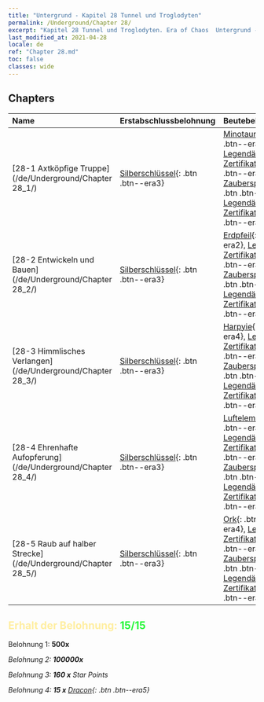 ```yaml
---
title: "Untergrund - Kapitel 28 Tunnel und Troglodyten"
permalink: /Underground/Chapter 28/
excerpt: "Kapitel 28 Tunnel und Troglodyten. Era of Chaos  Untergrund - Kapitel 28. Tunnel und Troglodyten"
last_modified_at: 2021-04-28
locale: de
ref: "Chapter 28.md"
toc: false
classes: wide
---
```


## Chapters

  | Name |  Erstabschlussbelohnung | Beutebelohnung |
  |:------------|:------------|:------------| 
  | [28-1  Axtköpfige Truppe](/de/Underground/Chapter 28_1/) | [Silberschlüssel](/ItemsDE/con_693/){: .btn .btn--era3} | [Minotaurus](/ItemsDE/unt_248/){: .btn .btn--era4}, [Legendäres Zertifikat +5](/ItemsDE/mat_102/){: .btn .btn--era5}, [Zauberspruchrollen](/ItemsDE/con_694/){: .btn .btn--era3}, [Legendäres Zertifikat +5](/ItemsDE/mat_102/){: .btn .btn--era5} |
  | [28-2  Entwickeln und Bauen](/de/Underground/Chapter 28_2/) | [Silberschlüssel](/ItemsDE/con_693/){: .btn .btn--era3} | [Erdpfeil](/ItemsDE/her_464/){: .btn .btn--era2}, [Legendäres Zertifikat +5](/ItemsDE/mat_102/){: .btn .btn--era5}, [Zauberspruchrollen](/ItemsDE/con_694/){: .btn .btn--era3}, [Legendäres Zertifikat +5](/ItemsDE/mat_102/){: .btn .btn--era5} |
  | [28-3  Himmlisches Verlangen](/de/Underground/Chapter 28_3/) | [Silberschlüssel](/ItemsDE/con_693/){: .btn .btn--era3} | [Harpyie](/ItemsDE/unt_245/){: .btn .btn--era4}, [Legendäres Zertifikat +5](/ItemsDE/mat_102/){: .btn .btn--era5}, [Zauberspruchrollen](/ItemsDE/con_694/){: .btn .btn--era3}, [Legendäres Zertifikat +5](/ItemsDE/mat_102/){: .btn .btn--era5} |
  | [28-4  Ehrenhafte Aufopferung](/de/Underground/Chapter 28_4/) | [Silberschlüssel](/ItemsDE/con_693/){: .btn .btn--era3} | [Luftelementar](/ItemsDE/her_448/){: .btn .btn--era3}, [Legendäres Zertifikat +5](/ItemsDE/mat_102/){: .btn .btn--era5}, [Zauberspruchrollen](/ItemsDE/con_694/){: .btn .btn--era3}, [Legendäres Zertifikat +5](/ItemsDE/mat_102/){: .btn .btn--era5} |
  | [28-5  Raub auf halber Strecke](/de/Underground/Chapter 28_5/) | [Silberschlüssel](/ItemsDE/con_693/){: .btn .btn--era3} | [Ork](/ItemsDE/unt_219/){: .btn .btn--era4}, [Legendäres Zertifikat +5](/ItemsDE/mat_102/){: .btn .btn--era5}, [Zauberspruchrollen](/ItemsDE/con_694/){: .btn .btn--era3}, [Legendäres Zertifikat +5](/ItemsDE/mat_102/){: .btn .btn--era5} |


## <span style="color: #ffeea0">Erhalt der Belohnung: </span><span style="color: #27f73a">15/15</span>

 Belohnung 1:  **500x** <i class="fas fa-gem"/>

 Belohnung 2:  **100000x** <i class="fas fa-coins"/>

 Belohnung 3: **160 x** Star Points

 Belohnung 4: **15 x** [Dracon](/ItemsDE/her_387/){: .btn .btn--era5}

